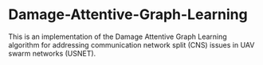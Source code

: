 # Damage-Attentive-Graph-Learning
This is an implementation of the Damage Attentive Graph Learning algorithm for addressing communication network split (CNS) issues in UAV swarm networks (USNET).
